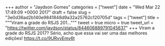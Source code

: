 
+++
author = "Jaydson Gomes"
categories = ["tweet"]
date = "Wed Mar 22 17:49:09 +0000 2017"
draft = false
slug = "3e0d36ad2b140e9841848d9a32a25762c120705d"
tags = ["tweet"]
title = """Viram a grade do RSJS 201..."""
tweet = true
micro = true
tweet_url = "https://twitter.com/jaydson/status/844606889791045637"
+++
Viram a grade do RSJS 2017? Sério, acho que essa vai ser uma das melhores edições! https://t.co/9URvvEmy6t
